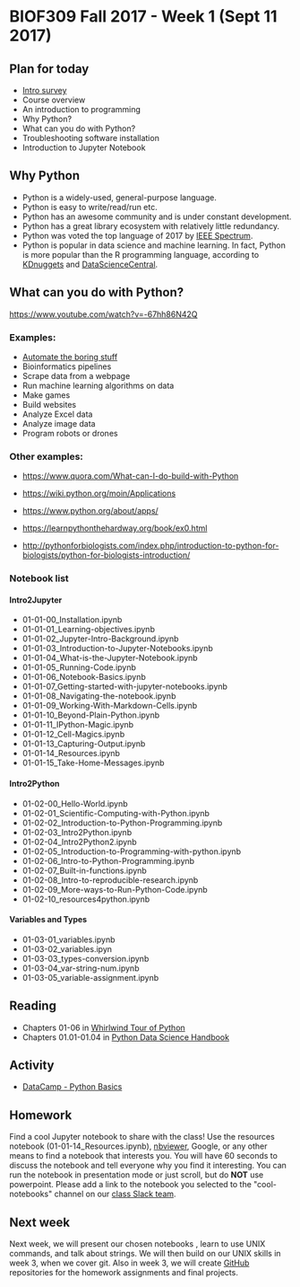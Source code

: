 # BIOF309 Fall 2017 - Week 1 (Sept 11 2017)

## Plan for today

* [Intro survey](https://goo.gl/forms/hKJGAyI0JfjKLgq73)
* Course overview
* An introduction to programming
* Why Python?
* What can you do with Python?
* Troubleshooting software installation
* Introduction to Jupyter Notebook

## Why Python
- Python is a widely-used, general-purpose language.
- Python is easy to write/read/run etc.
- Python has an awesome community and is under constant development.
- Python has a great library ecosystem with relatively little redundancy.
- Python was voted the top language of 2017 by [IEEE Spectrum](https://spectrum.ieee.org/computing/software/the-2017-top-programming-languages).
- Python is popular in data science and machine learning. In fact, Python is more popular than the R programming language, according to [KDnuggets](http://www.kdnuggets.com/2017/08/python-overtakes-r-leader-analytics-data-science.html) and [DataScienceCentral](http://www.datasciencecentral.com/profiles/blogs/python-overtakes-r-for-data-science-and-machine-learning).

## What can you do with Python?
https://www.youtube.com/watch?v=-67hh86N42Q

### Examples:
* [Automate the boring stuff](https://automatetheboringstuff.com/)
* Bioinformatics pipelines
* Scrape data from a webpage
* Run machine learning algorithms on data
* Make games
* Build websites
* Analyze Excel data
* Analyze image data
* Program robots or drones

### Other examples:
* https://www.quora.com/What-can-I-do-build-with-Python

* https://wiki.python.org/moin/Applications

* https://www.python.org/about/apps/

* https://learnpythonthehardway.org/book/ex0.html

* http://pythonforbiologists.com/index.php/introduction-to-python-for-biologists/python-for-biologists-introduction/

### Notebook list

#### Intro2Jupyter

*  01-01-00_Installation.ipynb
*  01-01-01_Learning-objectives.ipynb
*  01-01-02_Jupyter-Intro-Background.ipynb
*  01-01-03_Introduction-to-Jupyter-Notebooks.ipynb
*  01-01-04_What-is-the-Jupyter-Notebook.ipynb
*  01-01-05_Running-Code.ipynb
*  01-01-06_Notebook-Basics.ipynb
*  01-01-07_Getting-started-with-jupyter-notebooks.ipynb
*  01-01-08_Navigating-the-notebook.ipynb
*  01-01-09_Working-With-Markdown-Cells.ipynb
*  01-01-10_Beyond-Plain-Python.ipynb
*  01-01-11_IPython-Magic.ipynb
*  01-01-12_Cell-Magics.ipynb
*  01-01-13_Capturing-Output.ipynb
*  01-01-14_Resources.ipynb
*  01-01-15_Take-Home-Messages.ipynb

#### Intro2Python

*  01-02-00_Hello-World.ipynb
*  01-02-01_Scientific-Computing-with-Python.ipynb
*  01-02-02_Introduction-to-Python-Programming.ipynb
*  01-02-03_Intro2Python.ipynb
*  01-02-04_Intro2Python2.ipynb
*  01-02-05_Introduction-to-Programming-with-python.ipynb
*  01-02-06_Intro-to-Python-Programming.ipynb
*  01-02-07_Built-in-functions.ipynb
*  01-02-08_Intro-to-reproducible-research.ipynb
*  01-02-09_More-ways-to-Run-Python-Code.ipynb
*  01-02-10_resources4python.ipynb

#### Variables and Types

*  01-03-01_variables.ipynb
*  01-03-02_variables.ipyn
*  01-03-03_types-conversion.ipynb
*  01-03-04_var-string-num.ipynb
*  01-03-05_variable-assignment.ipynb

## Reading

* Chapters 01-06 in [Whirlwind Tour of Python](https://github.com/jakevdp/WhirlwindTourOfPython)
* Chapters 01.01-01.04 in [Python Data Science Handbook](https://github.com/jakevdp/PythonDataScienceHandbook/tree/master/notebooks)

## Activity

* [DataCamp - Python Basics](https://campus.datacamp.com/courses/intro-to-python-for-data-science/chapter-1-python-basics)

## Homework

Find a cool Jupyter notebook to share with the class! Use the resources notebook (01-01-14_Resources.ipynb), [nbviewer](https://nbviewer.jupyter.org/), Google, or any other means to find a notebook that interests you. You will have 60 seconds to discuss the notebook and tell everyone why you find it interesting. You can run the notebook in presentation mode or just scroll, but do **NOT** use powerpoint. Please add a link to the notebook you selected to the "cool-notebooks" channel on our [class Slack team](https://biof309.slack.com).

## Next week

Next week, we will present our chosen notebooks , learn to use UNIX commands, and talk about strings. We will then build on our UNIX skills in week 3, when we cover git. Also in week 3, we will create [GitHub](https://github.com) repositories for the homework assignments and final projects.
